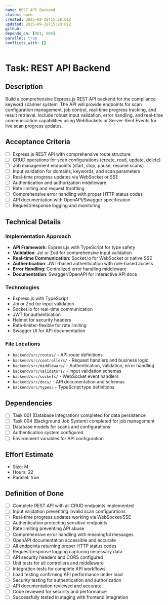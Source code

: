 ```yaml
---
name: REST API Backend
status: open
created: 2025-09-28T15:28:01Z
updated: 2025-09-28T15:28:01Z
github:
depends_on: [001, 004]
parallel: true
conflicts_with: []
---
```


# Task: REST API Backend

## Description
Build a comprehensive Express.js REST API backend for the compliance keyword scanner system. The API will provide endpoints for scan configuration management, job control, real-time progress tracking, and result retrieval. Include robust input validation, error handling, and real-time communication capabilities using WebSockets or Server-Sent Events for live scan progress updates.

## Acceptance Criteria
- [ ] Express.js REST API with comprehensive route structure
- [ ] CRUD operations for scan configurations (create, read, update, delete)
- [ ] Job management endpoints (start, stop, pause, resume scans)
- [ ] Input validation for domains, keywords, and scan parameters
- [ ] Real-time progress updates via WebSocket or SSE
- [ ] Authentication and authorization middleware
- [ ] Rate limiting and request throttling
- [ ] Comprehensive error handling with proper HTTP status codes
- [ ] API documentation with OpenAPI/Swagger specification
- [ ] Request/response logging and monitoring

## Technical Details
### Implementation Approach
- **API Framework**: Express.js with TypeScript for type safety
- **Validation**: Joi or Zod for comprehensive input validation
- **Real-time Communication**: Socket.io for WebSocket or native SSE
- **Authentication**: JWT-based authentication with role-based access
- **Error Handling**: Centralized error handling middleware
- **Documentation**: Swagger/OpenAPI for interactive API docs

### Technologies
- Express.js with TypeScript
- Joi or Zod for input validation
- Socket.io for real-time communication
- JWT for authentication
- Helmet for security headers
- Rate-limiter-flexible for rate limiting
- Swagger UI for API documentation

### File Locations
- `backend/src/routes/` - API route definitions
- `backend/src/controllers/` - Request handlers and business logic
- `backend/src/middleware/` - Authentication, validation, error handling
- `backend/src/validators/` - Input validation schemas
- `backend/src/sockets/` - WebSocket event handlers
- `backend/src/docs/` - API documentation and schemas
- `backend/src/types/` - TypeScript type definitions

## Dependencies
- [ ] Task 001 (Database Integration) completed for data persistence
- [ ] Task 004 (Background Job System) completed for job management
- [ ] Database models for scans and configurations
- [ ] Authentication system configured
- [ ] Environment variables for API configuration

## Effort Estimate
- Size: M
- Hours: 22
- Parallel: true

## Definition of Done
- [ ] Complete REST API with all CRUD endpoints implemented
- [ ] Input validation preventing invalid scan configurations
- [ ] Real-time progress updates working via WebSocket/SSE
- [ ] Authentication protecting sensitive endpoints
- [ ] Rate limiting preventing API abuse
- [ ] Comprehensive error handling with meaningful messages
- [ ] OpenAPI documentation accessible and accurate
- [ ] All endpoints returning proper HTTP status codes
- [ ] Request/response logging capturing necessary data
- [ ] API security headers and CORS configured
- [ ] Unit tests for all controllers and middleware
- [ ] Integration tests for complete API workflows
- [ ] Load testing confirming API performance under load
- [ ] Security testing for authentication and authorization
- [ ] API documentation reviewed and accurate
- [ ] Code reviewed for security and performance
- [ ] Successfully tested in staging with frontend integration
